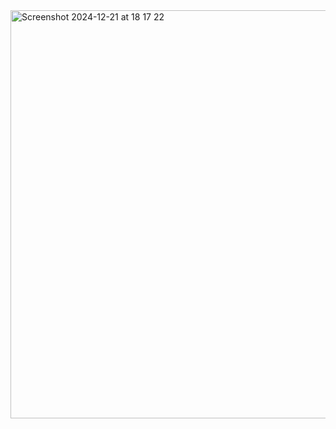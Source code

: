 <img width="653" alt="Screenshot 2024-12-21 at 18 17 22" src="https://github.com/user-attachments/assets/acce3a13-cbfe-43fc-bc8b-51b883e55c01" />

